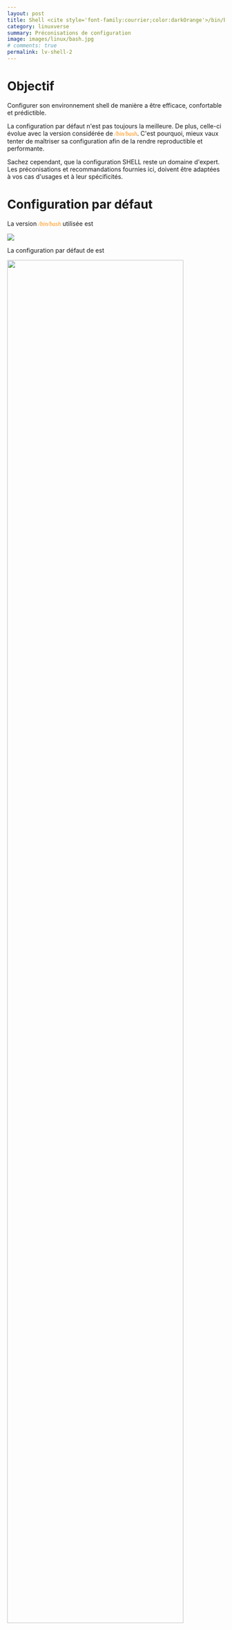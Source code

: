```yaml
---
layout: post
title: Shell <cite style='font-family:courrier;color:darkOrange'>/bin/bash</cite> et options de configuration <cite style='font-family:courrier;color:lime'>shopt</cite>
category: linuxverse
summary: Préconisations de configuration 
image: images/linux/bash.jpg
# comments: true
permalink: lv-shell-2
---
```


# Objectif 

Configurer son environnement shell de manière a être efficace, confortable et prédictible. 

La configuration par défaut n'est pas toujours la meilleure. De plus, celle-ci évolue avec la version considérée de <cite style='font-family:courrier;color:darkOrange'>/bin/bash</cite>. C'est pourquoi, mieux vaux tenter de maîtriser sa configuration afin de la
rendre reproductible et performante. 

Sachez cependant, que la configuration SHELL reste un domaine d'expert. Les préconisations et recommandations fournies ici, doivent être adaptées à vos cas d'usages et à leur spécificités. 

# Configuration par défaut

La version <cite style='font-family:courrier;color:darkOrange'>/bin/bash</cite> utilisée est 

<img src='images/linux/bash-version.png' witdh="80%">

La configuration par défaut de est 

<img src='images/linux/bash-shopt-default.png' width="90%">


# Configuration préférentielle proposée

## Options qu'il est conseillé d'activer

Les options à activer sont positionnées par la commande <cite class='exec'>shopt -s option-name</cite>.

<table>
<tr><th><cite style='font-family:courrier;color:lime'>option shopt</cite></th><th>objet</th><th>raisons</th></tr>
<tr><td><cite class='oc'>cdspell</cite></td><td>correction frappe en mode interactif</td><td>corrige automatiquement les erreurs de frappe sur la command <cite class='exec'>cd</cite></td></tr>
<tr><td><cite class='oc'>dirspell</cite></td><td>correction frappe en mode interactif</td><td>corrige automatiquement les petites erreurs de frappes sur les noms de répertoires</td></tr>
<tr><td><cite class='oc'>direxpand</cite></td><td>expansion des répertoires</td><td>autorise la saisie interactive des noms de répertoire</td></tr>
<tr><td><cite class='oc'>checkjobs</cite></td><td>gestion des jobs</td><td>informe moi des jobs et de leur status avant de terminer le shell</td></tr>
<tr><td><cite class='oc'>checkwinsize</cite></td><td>gestion du fenêtrage</td><td>retaille automatiquement les fenêtres</td></tr>
<tr><td><cite class='oc'>cmdhist</cite></td><td>gestion de l'historique</td><td>sauve les entrées multiligne en une seule entrée dans l'historique des commandes</td></tr>
<tr><td><cite class='oc'>expand_alias</cite></td><td>gestion de alias</td><td>active l'expansion dans la gestion des alias</td></tr>
<tr><td><cite class='oc'>extglob</cite></td><td>gestion de la completion des noms de fichiers</td><td>active la gestion de la completion</td></tr>
<tr><td><cite class='oc'>extquote</cite></td><td>gestion des substitutions de variables</td><td>active la substitution dans les variables</td></tr>
<tr><td><cite class='oc'>histappend</cite></td><td>gestion de l'historique</td><td>ajoute au même fichier</td></tr>
<tr><td><cite class='oc'>histreedit</cite></td><td>gestion de l'historique</td><td>permet la modification des commandes erronées de l'historique avant leur réutilisation</td></tr>
<tr><td><cite class='oc'>histverify</cite></td><td>gestion de l'historique</td><td>permet la modification des commandes de l'historique avant leur réutilisation</td></tr>
<tr><td><cite class='oc'>hostcomplete</cite></td><td>gestion de la complétion sur les noms de hosts</td><td>active la complétion des hostnames</td></tr>
<tr><td><cite class='oc'>interactive_comments</cite></td><td>gestion des commentaires en shell interactif</td><td>active la possibilité de gérer des commentaires interactivement. Très utile pour créer des procédures et avoir des suggestions</td></tr>
<tr><td><cite class='oc'>prompt_vars</cite></td><td>gestion des variables dans le prompt</td><td>je préfère que le shell expande les variables et les calculs dans le prompt</td></tr>
<tr><td><cite class='oc'>shift_verbose</cite></td><td>gestion des erreurs sur le nomrbe d'arguments</td><td>informe moi des erreurs si j'excède le nombre réel d'arguments</td></tr>
<tr><td><cite class='oc'>source_path</cite></td><td>recherche fichier à sourcer</td><td>recherche le fichier à sourcer dans la variable <cite class='op'>PATH</cite></td></tr>
</table>



## Options laissées à votre libre arbitre

Votre choix d'activation ou de désactivation est libre. Comprenez cependant les implications de vos choix. 

<table>
<tr><th><cite style='font-family:courrier;color:lime'>option shopt</cite></th><th>objet</th><th>raisons</th></tr>
<tr><td><cite class='oc'>checkhash</cite></td><td>hash table de recherche des commandes</td><td>peut augmenter la performance de votre shell</td></tr>
<tr><td><cite class='oc'>dotglob</cite></td><td>gestion de la completion des noms de fichiers</td><td>considérer les fichiers cachés ou non?</td></tr>
<tr><td><cite class='oc'>execfail</cite></td><td>gestion des erreurs d'exécution</td><td>sortie forcée ou conditionnée?</td></tr>
<tr><td><cite class='oc'>extdebug</cite></td><td>gestion du debug</td><td>à vous de voir, domaine complexe</td></tr>
<tr><td><cite class='oc'>fail_glob</cite></td><td>gestion de la completion des noms de fichiers</td><td>génération erreur explicite si aucun matching</td></tr>
<tr><td><cite class='oc'>force_fignore</cite></td><td>gestion de la completion des noms de fichiers</td><td>liste des extensions à ignorer</td></tr>
<tr><td><cite class='oc'>globstar</cite></td><td>gestion de la completion des noms de fichiers</td><td>activation de la gestion étendue ou non</td></tr>
<tr><td><cite class='oc'>gnu_errfmt</cite></td><td>formattage des messages d'erreur</td><td>format GNU ou non</td></tr>
<tr><td><cite class='oc'>huponexist</cite></td><td>gestion de signaux sur sortie shell</td><td>envoi du signal SIGHUP à tous les processus actifs du shell interactif</td></tr>
<tr><td><cite class='oc'>lithist</cite></td><td>gestion de l'historique</td><td>choix du terminateur de commande, newline ou point virgule, pour les commandes multi-lignes dans l'historique</td></tr>
<tr><td><cite class='oc'>mailwarn</cite></td><td>gestion du courriel</td><td>information sur arrivée de courriel</td></tr>
<tr><td><cite class='oc'>no_empty_cmd_completion</cite></td><td>gestion des erreurs</td><td>autoriser ou non la complétion vide?</td></tr>
<tr><td><cite class='oc'>progcomp</cite></td><td>usage des facilités de programmation</td><td>à vous de choisir la manière dont le shell interprète vos commandes</td></tr>
<tr><td><cite class='oc'>nullglob</cite></td><td>extension des patterns de recherche de fichiers</td><td>à vous de choisir, la gestion de chaîne nulle ou égale à un pattern</td></tr>
<tr><td><cite class='oc'>lastpipe</cite></td><td>extension des pipes</td><td>préférablement off cependant</td></tr>
</table>


## Options qu'il est conseillé de désactiver

Les options à désactiver sont positionnées par la commande <cite class='exec'>shopt -u option-name</cite>.

<table>
<tr><th><cite style='font-family:courrier;color:lime'>option shopt</cite></th><th>objet</th><th>raisons</th></tr>
<tr><td><cite class='oc'>autocd</cite></td><td>gestion changement de répertoire</td><td>le changement de répertoire requière explicitement l'usage de la commande <cite class='exec'>cd</cite></td></tr>
<tr><td><cite class='oc'>cdable_vars</cite></td><td>gestion changement de répertoire</td><td>le changement de répertoire en usage de variable SHELL expose explicitement l'usage de la variable par la syntaxe <cite class='op'>$</cite></td></tr>
<tr><td><cite class='oc'>compat*</cite></td><td>gestion des modes de compatibilités inter version <cite style='font-family:courrier;color:darkOrange'>/bin/bash</cite></td><td>je préfère le comportement standard du shell dans sa version</td></tr>
<tr><td><cite class='oc'>nocaseglob</cite></td><td>gestion de la casse dans le matching </td><td>conserver le matching ne confondant pas majuscules et minuscules</td></tr>
<tr><td><cite class='oc'>nocasematch</cite></td><td>gestion de la casse dans le matching </td><td>conserver le matching ne confondant pas majuscules et minuscules</td></tr>
</table>
